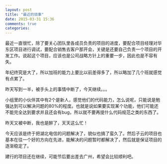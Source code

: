 ```yaml
---
layout: post
title: "最近的琐事"
date: 2015-03-31 15:36
comments: true
categories: 
---
```

最近一直很忙，除了要关心团队里各成员负责的项目的进度，要配合项目经理对华东区项目进行调试，要配合销售去客户那开会，关键是还要自己负责一个项目的开发工作。说起这个项目，应该也是公司战略方针上的重要一步，因此也是不容有失。

年纪终究是大了，所以加班的能力上要比以前差得多了，所以略加了几个班就感觉有点累了。

昨天写到一半，被手头上的事情中断了，今天继续。。。

小组里的小伙伴其中有2个是新人，感觉他们的代码能力，怎么说呢，只能说是勉强达到可以解决问题的80%的程度。也就是说如果要实现某个功能，他们可能还不能完全达到要求并且还会有bug，所以就不要再提什么代码规范之类的东西了。

昨天又被中断，我也是醉了，天天这么忙！

今天应该是终于把湖北电信的问题解决了，貌似也搞了蛮久了。然后子云的项目也基本在往一个好的方向在先进，能解决的问题暂时都解决了，然后就是保证项目的逐渐稳定了。

建行的项目还在继续，可能节后要出差去广州，希望会比较顺利吧。

